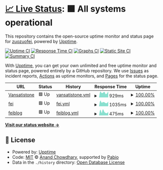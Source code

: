 # [📈 Live Status](https://zuozuofei.github.io/fei-upptime): <!--live status--> **🟩 All systems operational**

This repository contains the open-source uptime monitor and status page for [zuozuofei](https://zuozuofei.github.io/fei-upptime), powered by [Upptime](https://github.com/upptime/upptime).

[![Uptime CI](https://github.com/zuozuofei/fei-upptime/workflows/Uptime%20CI/badge.svg)](https://github.com/zuozuofei/fei-upptime/actions?query=workflow%3A%22Uptime+CI%22)
[![Response Time CI](https://github.com/zuozuofei/fei-upptime/workflows/Response%20Time%20CI/badge.svg)](https://github.com/zuozuofei/fei-upptime/actions?query=workflow%3A%22Response+Time+CI%22)
[![Graphs CI](https://github.com/zuozuofei/fei-upptime/workflows/Graphs%20CI/badge.svg)](https://github.com/zuozuofei/fei-upptime/actions?query=workflow%3A%22Graphs+CI%22)
[![Static Site CI](https://github.com/zuozuofei/fei-upptime/workflows/Static%20Site%20CI/badge.svg)](https://github.com/zuozuofei/fei-upptime/actions?query=workflow%3A%22Static+Site+CI%22)
[![Summary CI](https://github.com/zuozuofei/fei-upptime/workflows/Summary%20CI/badge.svg)](https://github.com/zuozuofei/fei-upptime/actions?query=workflow%3A%22Summary+CI%22)

With [Upptime](https://upptime.js.org), you can get your own unlimited and free uptime monitor and status page, powered entirely by a GitHub repository. We use [Issues](https://github.com/zuozuofei/fei-upptime/issues) as incident reports, [Actions](https://github.com/zuozuofei/fei-upptime/actions) as uptime monitors, and [Pages](https://zuozuofei.github.io/fei-upptime) for the status page.

<!--start: status pages-->
<!-- This summary is generated by Upptime (https://github.com/upptime/upptime) -->
<!-- Do not edit this manually, your changes will be overwritten -->
<!-- prettier-ignore -->
| URL | Status | History | Response Time | Uptime |
| --- | ------ | ------- | ------------- | ------ |
| <img alt="" src="https://icons.duckduckgo.com/ip3/www.vansatistone.com.ico" height="13"> [Vansatistone](https://www.vansatistone.com) | 🟩 Up | [vansatistone.yml](https://github.com/zuozuofei/fei-upptime/commits/HEAD/history/vansatistone.yml) | <details><summary><img alt="Response time graph" src="./graphs/vansatistone/response-time-week.png" height="20"> 929ms</summary><br><a href="https://zuozuofei.github.io/fei-upptime/history/vansatistone"><img alt="Response time 908" src="https://img.shields.io/endpoint?url=https%3A%2F%2Fraw.githubusercontent.com%2Fzuozuofei%2Ffei-upptime%2FHEAD%2Fapi%2Fvansatistone%2Fresponse-time.json"></a><br><a href="https://zuozuofei.github.io/fei-upptime/history/vansatistone"><img alt="24-hour response time 1173" src="https://img.shields.io/endpoint?url=https%3A%2F%2Fraw.githubusercontent.com%2Fzuozuofei%2Ffei-upptime%2FHEAD%2Fapi%2Fvansatistone%2Fresponse-time-day.json"></a><br><a href="https://zuozuofei.github.io/fei-upptime/history/vansatistone"><img alt="7-day response time 929" src="https://img.shields.io/endpoint?url=https%3A%2F%2Fraw.githubusercontent.com%2Fzuozuofei%2Ffei-upptime%2FHEAD%2Fapi%2Fvansatistone%2Fresponse-time-week.json"></a><br><a href="https://zuozuofei.github.io/fei-upptime/history/vansatistone"><img alt="30-day response time 886" src="https://img.shields.io/endpoint?url=https%3A%2F%2Fraw.githubusercontent.com%2Fzuozuofei%2Ffei-upptime%2FHEAD%2Fapi%2Fvansatistone%2Fresponse-time-month.json"></a><br><a href="https://zuozuofei.github.io/fei-upptime/history/vansatistone"><img alt="1-year response time 908" src="https://img.shields.io/endpoint?url=https%3A%2F%2Fraw.githubusercontent.com%2Fzuozuofei%2Ffei-upptime%2FHEAD%2Fapi%2Fvansatistone%2Fresponse-time-year.json"></a></details> | <details><summary><a href="https://zuozuofei.github.io/fei-upptime/history/vansatistone">100.00%</a></summary><a href="https://zuozuofei.github.io/fei-upptime/history/vansatistone"><img alt="All-time uptime 100.00%" src="https://img.shields.io/endpoint?url=https%3A%2F%2Fraw.githubusercontent.com%2Fzuozuofei%2Ffei-upptime%2FHEAD%2Fapi%2Fvansatistone%2Fuptime.json"></a><br><a href="https://zuozuofei.github.io/fei-upptime/history/vansatistone"><img alt="24-hour uptime 100.00%" src="https://img.shields.io/endpoint?url=https%3A%2F%2Fraw.githubusercontent.com%2Fzuozuofei%2Ffei-upptime%2FHEAD%2Fapi%2Fvansatistone%2Fuptime-day.json"></a><br><a href="https://zuozuofei.github.io/fei-upptime/history/vansatistone"><img alt="7-day uptime 100.00%" src="https://img.shields.io/endpoint?url=https%3A%2F%2Fraw.githubusercontent.com%2Fzuozuofei%2Ffei-upptime%2FHEAD%2Fapi%2Fvansatistone%2Fuptime-week.json"></a><br><a href="https://zuozuofei.github.io/fei-upptime/history/vansatistone"><img alt="30-day uptime 100.00%" src="https://img.shields.io/endpoint?url=https%3A%2F%2Fraw.githubusercontent.com%2Fzuozuofei%2Ffei-upptime%2FHEAD%2Fapi%2Fvansatistone%2Fuptime-month.json"></a><br><a href="https://zuozuofei.github.io/fei-upptime/history/vansatistone"><img alt="1-year uptime 100.00%" src="https://img.shields.io/endpoint?url=https%3A%2F%2Fraw.githubusercontent.com%2Fzuozuofei%2Ffei-upptime%2FHEAD%2Fapi%2Fvansatistone%2Fuptime-year.json"></a></details>
| <img alt="" src="https://icons.duckduckgo.com/ip3/www.fe-i.com.ico" height="13"> [fei](https://www.fe-i.com) | 🟩 Up | [fei.yml](https://github.com/zuozuofei/fei-upptime/commits/HEAD/history/fei.yml) | <details><summary><img alt="Response time graph" src="./graphs/fei/response-time-week.png" height="20"> 1035ms</summary><br><a href="https://zuozuofei.github.io/fei-upptime/history/fei"><img alt="Response time 1125" src="https://img.shields.io/endpoint?url=https%3A%2F%2Fraw.githubusercontent.com%2Fzuozuofei%2Ffei-upptime%2FHEAD%2Fapi%2Ffei%2Fresponse-time.json"></a><br><a href="https://zuozuofei.github.io/fei-upptime/history/fei"><img alt="24-hour response time 1173" src="https://img.shields.io/endpoint?url=https%3A%2F%2Fraw.githubusercontent.com%2Fzuozuofei%2Ffei-upptime%2FHEAD%2Fapi%2Ffei%2Fresponse-time-day.json"></a><br><a href="https://zuozuofei.github.io/fei-upptime/history/fei"><img alt="7-day response time 1035" src="https://img.shields.io/endpoint?url=https%3A%2F%2Fraw.githubusercontent.com%2Fzuozuofei%2Ffei-upptime%2FHEAD%2Fapi%2Ffei%2Fresponse-time-week.json"></a><br><a href="https://zuozuofei.github.io/fei-upptime/history/fei"><img alt="30-day response time 1069" src="https://img.shields.io/endpoint?url=https%3A%2F%2Fraw.githubusercontent.com%2Fzuozuofei%2Ffei-upptime%2FHEAD%2Fapi%2Ffei%2Fresponse-time-month.json"></a><br><a href="https://zuozuofei.github.io/fei-upptime/history/fei"><img alt="1-year response time 1125" src="https://img.shields.io/endpoint?url=https%3A%2F%2Fraw.githubusercontent.com%2Fzuozuofei%2Ffei-upptime%2FHEAD%2Fapi%2Ffei%2Fresponse-time-year.json"></a></details> | <details><summary><a href="https://zuozuofei.github.io/fei-upptime/history/fei">100.00%</a></summary><a href="https://zuozuofei.github.io/fei-upptime/history/fei"><img alt="All-time uptime 100.00%" src="https://img.shields.io/endpoint?url=https%3A%2F%2Fraw.githubusercontent.com%2Fzuozuofei%2Ffei-upptime%2FHEAD%2Fapi%2Ffei%2Fuptime.json"></a><br><a href="https://zuozuofei.github.io/fei-upptime/history/fei"><img alt="24-hour uptime 100.00%" src="https://img.shields.io/endpoint?url=https%3A%2F%2Fraw.githubusercontent.com%2Fzuozuofei%2Ffei-upptime%2FHEAD%2Fapi%2Ffei%2Fuptime-day.json"></a><br><a href="https://zuozuofei.github.io/fei-upptime/history/fei"><img alt="7-day uptime 100.00%" src="https://img.shields.io/endpoint?url=https%3A%2F%2Fraw.githubusercontent.com%2Fzuozuofei%2Ffei-upptime%2FHEAD%2Fapi%2Ffei%2Fuptime-week.json"></a><br><a href="https://zuozuofei.github.io/fei-upptime/history/fei"><img alt="30-day uptime 100.00%" src="https://img.shields.io/endpoint?url=https%3A%2F%2Fraw.githubusercontent.com%2Fzuozuofei%2Ffei-upptime%2FHEAD%2Fapi%2Ffei%2Fuptime-month.json"></a><br><a href="https://zuozuofei.github.io/fei-upptime/history/fei"><img alt="1-year uptime 100.00%" src="https://img.shields.io/endpoint?url=https%3A%2F%2Fraw.githubusercontent.com%2Fzuozuofei%2Ffei-upptime%2FHEAD%2Fapi%2Ffei%2Fuptime-year.json"></a></details>
| <img alt="" src="https://icons.duckduckgo.com/ip3/blog.fe-i.com.ico" height="13"> [feiblog](https://blog.fe-i.com) | 🟩 Up | [feiblog.yml](https://github.com/zuozuofei/fei-upptime/commits/HEAD/history/feiblog.yml) | <details><summary><img alt="Response time graph" src="./graphs/feiblog/response-time-week.png" height="20"> 475ms</summary><br><a href="https://zuozuofei.github.io/fei-upptime/history/feiblog"><img alt="Response time 517" src="https://img.shields.io/endpoint?url=https%3A%2F%2Fraw.githubusercontent.com%2Fzuozuofei%2Ffei-upptime%2FHEAD%2Fapi%2Ffeiblog%2Fresponse-time.json"></a><br><a href="https://zuozuofei.github.io/fei-upptime/history/feiblog"><img alt="24-hour response time 444" src="https://img.shields.io/endpoint?url=https%3A%2F%2Fraw.githubusercontent.com%2Fzuozuofei%2Ffei-upptime%2FHEAD%2Fapi%2Ffeiblog%2Fresponse-time-day.json"></a><br><a href="https://zuozuofei.github.io/fei-upptime/history/feiblog"><img alt="7-day response time 475" src="https://img.shields.io/endpoint?url=https%3A%2F%2Fraw.githubusercontent.com%2Fzuozuofei%2Ffei-upptime%2FHEAD%2Fapi%2Ffeiblog%2Fresponse-time-week.json"></a><br><a href="https://zuozuofei.github.io/fei-upptime/history/feiblog"><img alt="30-day response time 491" src="https://img.shields.io/endpoint?url=https%3A%2F%2Fraw.githubusercontent.com%2Fzuozuofei%2Ffei-upptime%2FHEAD%2Fapi%2Ffeiblog%2Fresponse-time-month.json"></a><br><a href="https://zuozuofei.github.io/fei-upptime/history/feiblog"><img alt="1-year response time 517" src="https://img.shields.io/endpoint?url=https%3A%2F%2Fraw.githubusercontent.com%2Fzuozuofei%2Ffei-upptime%2FHEAD%2Fapi%2Ffeiblog%2Fresponse-time-year.json"></a></details> | <details><summary><a href="https://zuozuofei.github.io/fei-upptime/history/feiblog">100.00%</a></summary><a href="https://zuozuofei.github.io/fei-upptime/history/feiblog"><img alt="All-time uptime 100.00%" src="https://img.shields.io/endpoint?url=https%3A%2F%2Fraw.githubusercontent.com%2Fzuozuofei%2Ffei-upptime%2FHEAD%2Fapi%2Ffeiblog%2Fuptime.json"></a><br><a href="https://zuozuofei.github.io/fei-upptime/history/feiblog"><img alt="24-hour uptime 100.00%" src="https://img.shields.io/endpoint?url=https%3A%2F%2Fraw.githubusercontent.com%2Fzuozuofei%2Ffei-upptime%2FHEAD%2Fapi%2Ffeiblog%2Fuptime-day.json"></a><br><a href="https://zuozuofei.github.io/fei-upptime/history/feiblog"><img alt="7-day uptime 100.00%" src="https://img.shields.io/endpoint?url=https%3A%2F%2Fraw.githubusercontent.com%2Fzuozuofei%2Ffei-upptime%2FHEAD%2Fapi%2Ffeiblog%2Fuptime-week.json"></a><br><a href="https://zuozuofei.github.io/fei-upptime/history/feiblog"><img alt="30-day uptime 100.00%" src="https://img.shields.io/endpoint?url=https%3A%2F%2Fraw.githubusercontent.com%2Fzuozuofei%2Ffei-upptime%2FHEAD%2Fapi%2Ffeiblog%2Fuptime-month.json"></a><br><a href="https://zuozuofei.github.io/fei-upptime/history/feiblog"><img alt="1-year uptime 100.00%" src="https://img.shields.io/endpoint?url=https%3A%2F%2Fraw.githubusercontent.com%2Fzuozuofei%2Ffei-upptime%2FHEAD%2Fapi%2Ffeiblog%2Fuptime-year.json"></a></details>

<!--end: status pages-->

[**Visit our status website →**](https://zuozuofei.github.io/fei-upptime)

## 📄 License

- Powered by: [Upptime](https://github.com/upptime/upptime)
- Code: [MIT](./LICENSE) © [Anand Chowdhary](https://anandchowdhary.com), supported by [Pabio](https://pabio.com)
- Data in the `./history` directory: [Open Database License](https://opendatacommons.org/licenses/odbl/1-0/)
